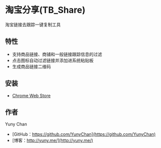 # 淘宝分享(TB_Share) #

淘宝链接去跟踪一键复制工具

## 特性 ##

* 支持商品链接、商铺和一般链接跟踪信息的过滤
* 点击图标自动过滤链接并添加进系统粘贴板
* 生成商品链接二维码

## 安装 ##

+ [Chrome Web Store](https://chrome.google.com/webstore/detail/khpadjfpaalkmcgchahacadodhkiadle)

## 作者 ##

Yuny Chan

+ [GitHub：https://github.com/YunyChan](https://github.com/YunyChan)
+ [博客：http://yuny.me/](http://yuny.me/)